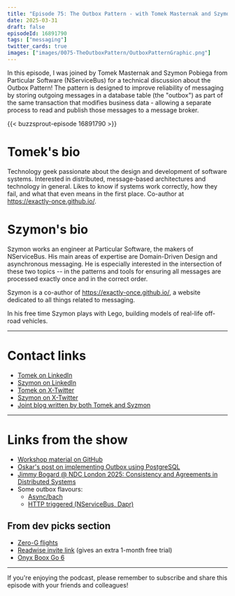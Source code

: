 ```yaml
---
title: "Episode 75: The Outbox Pattern - with Tomek Masternak and Szymon Pobiega"
date: 2025-03-31
draft: false
episodeId: 16891790
tags: ["messaging"]
twitter_cards: true
images: ["images/0075-TheOutboxPattern/OutboxPatternGraphic.png"]
---
```


In this episode, I was joined by Tomek Masternak and Szymon Pobiega from Particular Software (NServiceBus) for a technical discussion about the Outbox Pattern! The pattern is designed to
improve reliability of messaging by storing outgoing messages in a database table (the "outbox") as part of the same transaction that modifies business data - allowing a separate process to read and publish those messages to a message broker.

{{< buzzsprout-episode 16891790 >}}

# Tomek's bio

Technology geek passionate about the design and development of software systems. Interested in distributed, message-based architectures and technology in general. Likes to know if systems work correctly, how they fail, and what that even means in the first place. Co-author at https://exactly-once.github.io/.

# Szymon's bio

Szymon works an engineer at Particular Software, the makers of NServiceBus. His main areas of expertise are Domain-Driven Design and asynchronous messaging. He is especially interested in the intersection of these two topics -- in the patterns and tools for ensuring all messages are processed exactly once and in the correct order.

Szymon is a co-author of https://exactly-once.github.io/, a website dedicated to all things related to messaging.

In his free time Szymon plays with Lego, building models of real-life off-road vehicles.

---

# Contact links

* [Tomek on LinkedIn](https://www.linkedin.com/in/tomek-masternak-9142602/)
* [Szymon on LinkedIn](https://www.linkedin.com/in/szymonpobiega/)
* [Tomek on X-Twitter](https://x.com/Masternak)
* [Szymon on X-Twitter](https://x.com/SzymonPobiega)
* [Joint blog written by both Tomek and Syzmon](https://exactly-once.github.io/)

---

# Links from the show

* [Workshop material on GitHub](https://github.com/exactly-once/workshop/tree/master/NewExercises)
* [Oskar's post on implementing Outbox using PostgreSQL](https://event-driven.io/en/push_based_outbox_pattern_with_postgres_logical_replication)
* [Jimmy Bogard @ NDC London 2025: Consistency and Agreements in Distributed Systems](https://www.youtube.com/watch?v=FZ-1dbtQXYY)
* Some outbox flavours:
    * [Async/bach](https://learn.microsoft.com/en-us/azure/architecture/databases/guide/transactional-outbox-cosmos)
    * [HTTP triggered (NServiceBus, Dapr)](https://www.youtube.com/watch?v=rTovKpG0rhY&t=1846s)

## From dev picks section

* [Zero-G flights](https://www.gozerog.com/)
* [Readwise invite link](https://readwise.io/i/dan7773) (gives an extra 1-month free trial)
* [Onyx Boox Go 6](https://euroshop.boox.com/products/boox-go-6)

---

If you're enjoying the podcast, please remember to subscribe and share this episode with your friends and colleagues!
